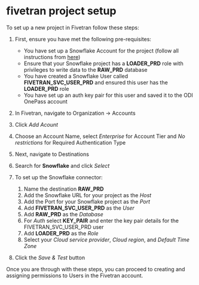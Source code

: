 # fivetran project setup

To set up a new project in Fivetran follow these steps:

1. First, ensure you have met the following pre-requisites:
    - You have set up a Snowflake Account for the project (follow all instructions from [here](./snowflake-setup.md))
    - Ensure that your Snowflake project has a **LOADER_PRD** role with privileges to write data to the **RAW_PRD** database
    - You have created a Snowflake User called **FIVETRAN_SVC_USER_PRD** and ensured this user has the **LOADER_PRD** role
    - You have set up an auth key pair for this user and saved it to the ODI OnePass account

2. In Fivetran, navigate to Organization -> Accounts
3. Click _Add Acount_ 
4. Choose an Account Name, select _Enterprise_ for Account Tier and _No restrictions_ for Required Authentication Type
5. Next, navigate to Destinations 
6. Search for **Snowflake** and click _Select_
7. To set up the Snowflake connector:
    1. Name the destination **RAW_PRD**
    2. Add the Snowflake URL for your project as the _Host_
    3. Add the Port for your Snowflake project as the _Port_
    4. Add **FIVETRAN_SVC_USER_PRD** as the _User_
    5. Add **RAW_PRD** as the _Database_
    6. For _Auth_ select **KEY_PAIR** and enter the key pair details for the FIVETRAN_SVC_USER_PRD user
    6. Add **LOADER_PRD** as the _Role_
    7. Select your _Cloud service provider_, _Cloud region_, and _Default Time Zone_ 
8. Click the _Save & Test_ button

Once you are through with these steps, you can proceed to creating and assigning permissions to Users in the Fivetran account.
